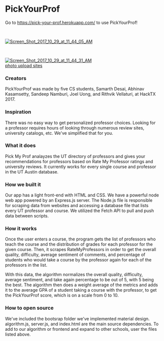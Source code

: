 # PickYourProf

Go to <https://pick-your-prof.herokuapp.com/> to use PickYourProf!

<p><br></p>


<a href="https://ibb.co/ftFGVm"><img src="https://preview.ibb.co/gYZobR/Screen_Shot_2017_10_29_at_11_44_05_AM.png" alt="Screen_Shot_2017_10_29_at_11_44_05_AM" border="0"></a>

<p><br></p>


<a href="https://ibb.co/kHM6Vm"><img src="https://preview.ibb.co/nyfdbR/Screen_Shot_2017_10_29_at_11_44_31_AM.png" alt="Screen_Shot_2017_10_29_at_11_44_31_AM" border="0"></a><br /><a target='_blank' href='https://imgbb.com/'>photo upload sites</a><br />


<h3>Creators</h3>
PickYourProf was made by five CS students, Samarth Desai, Abhinav Kasamsetty, Sandeep Namburi, Joel Uong, and Rithvik Vellaturi, at HackTX 2017.

<h3>Inspiration</h3>
There was no easy way to get personalized professor choices. Looking for a professor requires hours of looking through numerous review sites, university catalogs, etc. We've simplified that for you.

<h3>What it does</h3>
Pick My Prof analayzes the UT directory of professors and gives your recommendations for professors based on Rate My Professor ratings and university reviews. It currently works for every single course and professor in the UT Austin database.

<h3>How we built it</h3>
Our app has a light front-end with HTML and CSS. We have a powerful node web app powered by an Express.js server. The Node.js file is responsible for scraping data from websites and accessing a database file that lists every UT professor and course. We utilized the Fetch API to pull and push data between scripts.

<h3>How it works</h3>
Once the user enters a course, the program gets the list of professors who teach the course and the distribution of grades
for each professor for the given course. Then, it scrapes RateMyProfessors in order to get the overall quality, difficulty, average sentiment of comments, and percentage of students who would take a course by the professor again for each of the professors in the list.

With this data, the algorithm normalizes the overall quality, difficulty, average sentiment, and take again percentage to be out of 5, with 5 being the best. The algorithm then does a weight average of the metrics and adds it to the average GPA of a student taking a course with the professor, to get the PickYourProf score, which is on a scale from 0 to 10.

<h3>How to open source</h3>
We've included the bootsrap folder we've implemented material design. algorithm.js, server.js, and index.html are the main source dependencies. To add to our algorithm or frontend and expand to other schools, user the files listed above.
